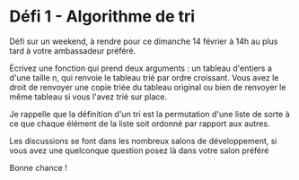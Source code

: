 # Défi 1 - Algorithme de tri

Défi sur un weekend, à rendre pour ce dimanche 14 février à 14h au plus tard à
votre ambassadeur préféré.

Écrivez une fonction qui prend deux arguments : un tableau d'entiers a d'une
taille n, qui renvoie le tableau trié par ordre croissant. Vous avez le droit
de renvoyer une copie triée du tableau original ou bien de renvoyer le même
tableau si vous l'avez trié sur place.

Je rappelle que la définition d'un tri est la permutation d'une liste de sorte
à ce que chaque élément de la liste soit ordonné par rapport aux autres. 

Les discussions se font dans les nombreux salons de développement, si vous avez
une quelconque question posez là dans votre salon préféré

Bonne chance !
